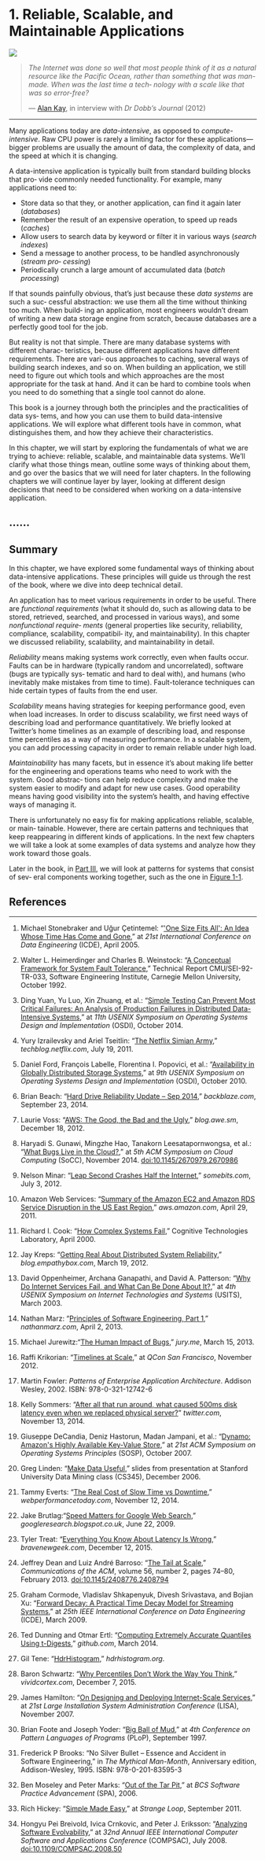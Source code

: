 # 1. Reliable, Scalable, and Maintainable Applications

![](../img/ch1.png)

> *The Internet was done so well that most people think of it as a natural resource like the Pacific Ocean, rather than something that was man-made. When was the last time a tech‐ nology with a scale like that was so error-free?*
>
> — [Alan Kay](http://www.drdobbs.com/architecture-and-design/interview-with-alan-kay/240003442), in interview with *Dr Dobb’s Journal* (2012)

-----------------------

Many applications today are *data-intensive*, as opposed to *compute-intensive*. Raw CPU power is rarely a limiting factor for these applications—bigger problems are usually the amount of data, the complexity of data, and the speed at which it is changing.

A data-intensive application is typically built from standard building blocks that pro‐ vide commonly needed functionality. For example, many applications need to:

- Store data so that they, or another application, can find it again later (*databases*)
- Remember the result of an expensive operation, to speed up reads (*caches*)
- Allow users to search data by keyword or filter it in various ways (*search indexes*)
- Send a message to another process, to be handled asynchronously (*stream pro‐ cessing*)
- Periodically crunch a large amount of accumulated data (*batch processing*)

If that sounds painfully obvious, that’s just because these *data systems* are such a suc‐ cessful abstraction: we use them all the time without thinking too much. When build‐ ing an application, most engineers wouldn’t dream of writing a new data storage engine from scratch, because databases are a perfectly good tool for the job.

But reality is not that simple. There are many database systems with different charac‐ teristics, because different applications have different requirements. There are vari‐ ous approaches to caching, several ways of building search indexes, and so on. When building an application, we still need to figure out which tools and which approaches are the most appropriate for the task at hand. And it can be hard to combine tools when you need to do something that a single tool cannot do alone.

This book is a journey through both the principles and the practicalities of data sys‐ tems, and how you can use them to build data-intensive applications. We will explore what different tools have in common, what distinguishes them, and how they achieve their characteristics.

In this chapter, we will start by exploring the fundamentals of what we are trying to achieve: reliable, scalable, and maintainable data systems. We’ll clarify what those things mean, outline some ways of thinking about them, and go over the basics that we will need for later chapters. In the following chapters we will continue layer by layer, looking at different design decisions that need to be considered when working on a data-intensive application.



## ……



## Summary

In this chapter, we have explored some fundamental ways of thinking about data-intensive applications. These principles will guide us through the rest of the book, where we dive into deep technical detail.

An application has to meet various requirements in order to be useful. There are *functional requirements* (what it should do, such as allowing data to be stored, retrieved, searched, and processed in various ways), and some *nonfunctional require‐ ments* (general properties like security, reliability, compliance, scalability, compatibil‐ ity, and maintainability). In this chapter we discussed reliability, scalability, and maintainability in detail.

*Reliability* means making systems work correctly, even when faults occur. Faults can be in hardware (typically random and uncorrelated), software (bugs are typically sys‐ tematic and hard to deal with), and humans (who inevitably make mistakes from time to time). Fault-tolerance techniques can hide certain types of faults from the end user.

*Scalability* means having strategies for keeping performance good, even when load increases. In order to discuss scalability, we first need ways of describing load and performance quantitatively. We briefly looked at Twitter’s home timelines as an example of describing load, and response time percentiles as a way of measuring performance. In a scalable system, you can add processing capacity in order to remain reliable under high load.

*Maintainability* has many facets, but in essence it’s about making life better for the engineering and operations teams who need to work with the system. Good abstrac‐ tions can help reduce complexity and make the system easier to modify and adapt for new use cases. Good operability means having good visibility into the system’s health, and having effective ways of managing it.

There is unfortunately no easy fix for making applications reliable, scalable, or main‐ tainable. However, there are certain patterns and techniques that keep reappearing in different kinds of applications. In the next few chapters we will take a look at some examples of data systems and analyze how they work toward those goals.

Later in the book, in [Part III](part-iii.md), we will look at patterns for systems that consist of sev‐ eral components working together, such as the one in [Figure 1-1](../img/fig1-1.png).



## References
--------------------

1.  Michael Stonebraker and Uğur Çetintemel: “['One Size Fits All': An Idea Whose Time Has Come and Gone](http://citeseerx.ist.psu.edu/viewdoc/download?doi=10.1.1.68.9136&rep=rep1&type=pdf),” at *21st International Conference on Data Engineering* (ICDE), April 2005.

1.  Walter L. Heimerdinger and Charles B. Weinstock: “[A Conceptual Framework for System Fault Tolerance](http://www.sei.cmu.edu/reports/92tr033.pdf),” Technical Report CMU/SEI-92-TR-033, Software Engineering Institute, Carnegie Mellon University, October 1992.

2.  Ding Yuan, Yu Luo, Xin Zhuang, et al.: “[Simple Testing Can Prevent Most Critical Failures: An Analysis of Production Failures in Distributed Data-Intensive Systems](https://www.usenix.org/system/files/conference/osdi14/osdi14-paper-yuan.pdf),” at *11th USENIX Symposium on Operating Systems Design and Implementation* (OSDI), October 2014.

3.  Yury Izrailevsky and Ariel Tseitlin: “[The Netflix Simian Army](http://techblog.netflix.com/2011/07/netflix-simian-army.html),” *techblog.netflix.com*, July 19, 2011.

4.  Daniel Ford, François Labelle, Florentina I. Popovici, et al.: “[Availability in Globally Distributed Storage Systems](http://research.google.com/pubs/archive/36737.pdf),” at *9th USENIX Symposium on Operating Systems Design and Implementation* (OSDI),
    October 2010.

5.  Brian Beach: “[Hard Drive Reliability Update – Sep 2014](https://www.backblaze.com/blog/hard-drive-reliability-update-september-2014/),” *backblaze.com*, September 23, 2014.

6.  Laurie Voss: “[AWS: The Good, the Bad and the Ugly](https://web.archive.org/web/20160429075023/http://blog.awe.sm/2012/12/18/aws-the-good-the-bad-and-the-ugly/),” *blog.awe.sm*, December 18, 2012.

7.  Haryadi S. Gunawi, Mingzhe Hao, Tanakorn Leesatapornwongsa, et al.: “[What Bugs Live in the Cloud?](http://ucare.cs.uchicago.edu/pdf/socc14-cbs.pdf),” at *5th ACM Symposium on Cloud Computing* (SoCC), November 2014. [doi:10.1145/2670979.2670986](http://dx.doi.org/10.1145/2670979.2670986)

8.  Nelson Minar:  “[Leap Second Crashes Half   the Internet](http://www.somebits.com/weblog/tech/bad/leap-second-2012.html),” *somebits.com*, July 3, 2012.

9.  Amazon Web Services:  “[Summary of the Amazon EC2 and Amazon RDS Service   Disruption in the US East Region](http://aws.amazon.com/message/65648/),” *aws.amazon.com*, April 29, 2011.

10.  Richard I. Cook: “[How Complex Systems Fail](http://web.mit.edu/2.75/resources/random/How%20Complex%20Systems%20Fail.pdf),” Cognitive Technologies Laboratory, April 2000.

11.  Jay Kreps: “[Getting Real About Distributed System Reliability](http://blog.empathybox.com/post/19574936361/getting-real-about-distributed-system-reliability),” *blog.empathybox.com*, March 19, 2012.

12.  David Oppenheimer, Archana Ganapathi, and David A. Patterson: “[Why Do Internet Services Fail, and What Can Be Done About It?](http://static.usenix.org/legacy/events/usits03/tech/full_papers/oppenheimer/oppenheimer.pdf),” at *4th USENIX Symposium on Internet Technologies and Systems* (USITS), March 2003.

13.  Nathan Marz:  “[Principles   of Software Engineering, Part 1](http://nathanmarz.com/blog/principles-of-software-engineering-part-1.html),” *nathanmarz.com*, April 2, 2013.

14.  Michael Jurewitz:“[The Human Impact of Bugs](http://jury.me/blog/2013/3/14/the-human-impact-of-bugs),” *jury.me*, March 15, 2013.

15.  Raffi Krikorian: “[Timelines at Scale](http://www.infoq.com/presentations/Twitter-Timeline-Scalability),” at *QCon San Francisco*, November 2012.

16.  Martin Fowler: *Patterns of Enterprise Application Architecture*. Addison Wesley, 2002. ISBN: 978-0-321-12742-6

17.  Kelly Sommers: “[After all that run around, what caused 500ms disk latency even when we replaced physical server?](https://twitter.com/kellabyte/status/532930540777635840)” *twitter.com*, November 13, 2014.

18.  Giuseppe DeCandia, Deniz Hastorun, Madan Jampani, et al.: “[Dynamo: Amazon's Highly Available Key-Value Store](http://www.allthingsdistributed.com/files/amazon-dynamo-sosp2007.pdf),” at *21st ACM Symposium on Operating Systems Principles* (SOSP), October 2007.

19.  Greg Linden: “[Make Data Useful](http://glinden.blogspot.co.uk/2006/12/slides-from-my-talk-at-stanford.html),” slides from presentation at Stanford University Data Mining class (CS345), December 2006.

20.  Tammy Everts: “[The Real Cost of Slow Time vs Downtime](http://www.webperformancetoday.com/2014/11/12/real-cost-slow-time-vs-downtime-slides/),” *webperformancetoday.com*, November 12, 2014.

21.  Jake Brutlag:“[Speed Matters for Google Web Search](http://googleresearch.blogspot.co.uk/2009/06/speed-matters.html),” *googleresearch.blogspot.co.uk*, June 22, 2009.

22.  Tyler Treat: “[Everything You Know About Latency Is Wrong](http://bravenewgeek.com/everything-you-know-about-latency-is-wrong/),” *bravenewgeek.com*, December 12, 2015.

23.  Jeffrey Dean and Luiz André Barroso: “[The Tail at Scale](http://cacm.acm.org/magazines/2013/2/160173-the-tail-at-scale/fulltext),” *Communications of the ACM*, volume 56, number 2, pages 74–80, February 2013. [doi:10.1145/2408776.2408794](http://dx.doi.org/10.1145/2408776.2408794)

24.  Graham Cormode, Vladislav Shkapenyuk, Divesh Srivastava, and Bojian Xu: “[Forward Decay: A Practical Time Decay Model for Streaming Systems](http://dimacs.rutgers.edu/~graham/pubs/papers/fwddecay.pdf),” at *25th IEEE International Conference on Data Engineering* (ICDE), March 2009.

25.  Ted Dunning and Otmar Ertl: “[Computing Extremely Accurate Quantiles Using t-Digests](https://github.com/tdunning/t-digest),” *github.com*, March 2014.

26.  Gil Tene: “[HdrHistogram](http://www.hdrhistogram.org/),” *hdrhistogram.org*.

27.  Baron Schwartz: “[Why Percentiles Don’t Work the Way You Think](https://www.vividcortex.com/blog/why-percentiles-dont-work-the-way-you-think),” *vividcortex.com*, December 7, 2015.

28.  James Hamilton: “[On Designing and Deploying Internet-Scale Services](https://www.usenix.org/legacy/events/lisa07/tech/full_papers/hamilton/hamilton.pdf),” at *21st Large Installation
     System Administration Conference* (LISA), November 2007.

29.  Brian Foote and Joseph Yoder: “[Big Ball of Mud](http://www.laputan.org/pub/foote/mud.pdf),” at *4th Conference on Pattern Languages of Programs* (PLoP), September 1997.

30.  Frederick P Brooks: “No Silver Bullet – Essence and Accident in Software Engineering,” in *The Mythical Man-Month*, Anniversary edition, Addison-Wesley, 1995. ISBN: 978-0-201-83595-3

31.  Ben Moseley and Peter Marks: “[Out of the Tar Pit](http://citeseerx.ist.psu.edu/viewdoc/summary?doi=10.1.1.93.8928),” at *BCS Software Practice Advancement* (SPA), 2006.

32.  Rich Hickey: “[Simple Made Easy](http://www.infoq.com/presentations/Simple-Made-Easy),” at *Strange Loop*, September 2011.

33.  Hongyu Pei Breivold, Ivica Crnkovic, and Peter J. Eriksson: “[Analyzing Software Evolvability](http://www.mrtc.mdh.se/publications/1478.pdf),” at *32nd Annual IEEE International Computer Software and Applications Conference* (COMPSAC), July 2008. [doi:10.1109/COMPSAC.2008.50](http://dx.doi.org/10.1109/COMPSAC.2008.50)

